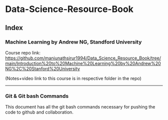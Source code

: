 # Data-Science-Resource-Book

## Index
### Machine Learning by Andrew NG, Standford University 

Course repo link: https://github.com/manjunathsirur1994/Data_Science_Resource_Book/tree/main/Introduction%20to%20Machine%20Learning%20by%20Andrew%20NG%2C%20Stanford%20University

(Notes+video link to this course is in respective folder in the repo) 

--------------------------------------------------------------------


### Git & Git bash Commands

This document has all the git bash commands necessary for pushing the code to github and collaboration. 



